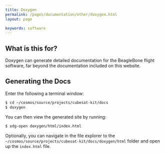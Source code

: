 ```yaml
---
title: Doxygen
permalink: /pages/documentation/other/doxygen.html
layout: page

keywords: software
---
```


## What is this for?

Doxygen can generate detailed documentation for the BeagleBone flight software, far beyond the documentation
included on this website.


## Generating the Docs

Enter the following a terminal window:

```bash
$ cd ~/cosmos/source/projects/cubesat-kit/docs
$ doxygen
```

You can then view the generated site by running:

```bash
$ xdg-open doxygen/html/index.html
```

Optionally, you can navigate in the file explorer to the `~/cosmos/source/projects/cubesat-kit/docs/doxygen/html`
folder and open up the `index.html` file.